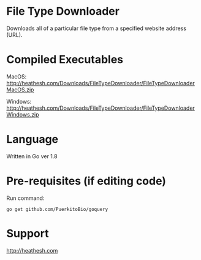 # File Type Downloader
Downloads all of a particular file type from a specified website address (URL).

# Compiled Executables
MacOS: http://heathesh.com/Downloads/FileTypeDownloader/FileTypeDownloaderMacOS.zip

Windows: http://heathesh.com/Downloads/FileTypeDownloader/FileTypeDownloaderWindows.zip

# Language
Written in Go ver 1.8

# Pre-requisites (if editing code)
Run command:
```
go get github.com/PuerkitoBio/goquery
```

# Support
http://heathesh.com
